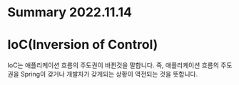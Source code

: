 # Summary 2022.11.14

# IoC(Inversion of Control) 
IoC는 애플리케이션 흐름의 주도권이 바뀐것을 말합니다. 
즉, 애플리케이션 흐름의 주도권을 Spring이 갖거나 개발자가 갖게되는 상황이 역전되는 것을 뜻합니다.



